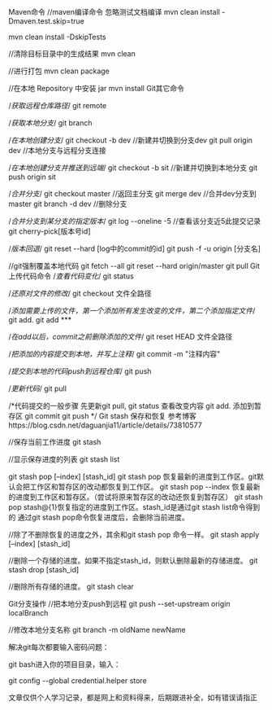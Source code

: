 Maven命令
//maven编译命令   忽略测试文档编译 
mvn clean install -Dmaven.test.skip=true 
 
mvn clean install -DskipTests
 
//清除目标目录中的生成结果
mvn clean 
 
//进行打包
mvn clean package 
 
//在本地 Repository 中安装 jar
mvn install 
Git其它命令
 
/*获取远程仓库路径*/
git remote
 
/*获取本地分支*/
git branch 
 
/*在本地创建分支*/
git checkout -b dev  //新建并切换到分支dev
git pull origin dev //本地分支与远程分支连接
 
/*在本地创建分支并推送到远端*/
git checkout -b sit  //新建并切换到本地分支
git push origin sit  
 
 
/*合并分支*/
git checkout master  //返回主分支
git merge dev  //合并dev分支到master
git branch -d dev  //删除分支
 
/*合并分支到某分支的指定版本*/
git log --oneline -5  //查看该分支近5此提交记录
git cherry-pick[版本号id]
 
/*版本回退*/
git reset --hard [log中的commit的id]
git push -f -u origin [分支名]
 
//git强制覆盖本地代码
git fetch --all
git reset --hard origin/master
git pull
Git上传代码命令
/*查看代码变化*/
git status
 
/*还原对文件的修改*/
git checkout 文件全路径
 
/*添加需要上传的文件，第一个添加所有发生改变的文件，第二个添加指定文件*/
git add.
git add ***
 
/*在add以后，commit之前删除添加的文件*/
git reset HEAD 文件全路径
 
/*把添加的内容提交到本地，并写上注释*/
git commit -m "注释内容"
 
/*提交到本地的代码push到远程仓库*/
git push
 
/*更新代码*/
git pull
 
/*代码提交的一般步骤
先更新git pull,
git status 查看改变内容
git add. 添加到暂存区
git commit
git push
*/
Git stash 保存和恢复
参考博客https://blog.csdn.net/daguanjia11/article/details/73810577

//保存当前工作进度
git stash
 
//显示保存进度的列表
git stash list
 
git stash pop [–index] [stash_id]
git stash pop 恢复最新的进度到工作区。git默认会把工作区和暂存区的改动都恢复到工作区。
git stash pop --index 恢复最新的进度到工作区和暂存区。（尝试将原来暂存区的改动还恢复到暂存区）
git stash pop stash@{1}恢复指定的进度到工作区。stash_id是通过git stash list命令得到的 
通过git stash pop命令恢复进度后，会删除当前进度。
 
//除了不删除恢复的进度之外，其余和git stash pop 命令一样。
git stash apply [–index] [stash_id]
 
 
//删除一个存储的进度。如果不指定stash_id，则默认删除最新的存储进度。
git stash drop [stash_id]
 
 
//删除所有存储的进度。
git stash clear
 
 
Git分支操作
//把本地分支push到远程
git push --set-upstream origin localBranch
 
//修改本地分支名称
git branch -m oldName newName
 
解决git每次都要输入密码问题：

git bash进入你的项目目录，输入：

git config --global credential.helper store

文章仅供个人学习记录，都是网上和资料得来，后期跟进补全，如有错误请指正

 